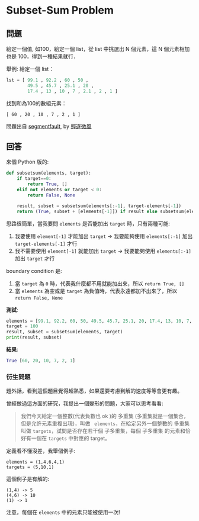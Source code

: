 # Subset-Sum Problem

## 問題

給定一個值, 如100，給定一個 list，從 list 中挑選出 N 個元素，這 N 個元素相加也是 100，得到一種結果就行．

舉例: 給定一個 list：

```python
lst = [ 99.1 , 92.2 , 60 , 50 ,
        49.5 , 45.7 , 25.1 , 20 , 
        17.4 , 13 , 10 , 7 , 2.1 , 2 , 1 ]
```

找到和為100的數組元素：

```
[ 60 , 20 , 10 , 7 , 2 , 1 ]
```

問題出自 [segmentfault](https://segmentfault.com/q/1010000005696393/a-1020000005702007), by [輕逐微風](https://segmentfault.com/u/hare)

## 回答

來個 Python 版的:

```python
def subsetsum(elements, target):
    if target==0:
        return True, []
    elif not elements or target < 0:
        return False, None

    result, subset = subsetsum(elements[:-1], target-elements[-1])
    return (True, subset + [elements[-1]]) if result else subsetsum(elements[:-1], target)
```

思路很簡單，當我要問 `elements` 是否能加出 `target` 時，只有兩種可能:

1. 我要使用 `element[-1]` 才能加出 `target` -> 我要能夠使用 `elements[:-1]` 加出 `target-elements[-1]` 才行
2. 我不需要使用 `element[-1]` 就能加出 `target` -> 我要能夠使用 `elements[:-1]` 加出 `target` 才行

boundary condition 是:

1. 當 `target` 為 `0` 時，代表我什麼都不用就能加出來，所以 `return True, []`
2. 當 `elements` 為空或是 `target` 為負值時，代表永遠都加不出來了，所以 `return False, None`

**測試**:

```python
elements = [99.1, 92.2, 60, 50, 49.5, 45.7, 25.1, 20, 17.4, 13, 10, 7, 2.1, 2, 1]
target = 100
result, subset = subsetsum(elements, target)
print(result, subset)
```

**結果**:

```python
True [60, 20, 10, 7, 2, 1]
```

### 衍生問題

題外話，看到這個題目覺得超熟悉，如果還要考慮到解的速度等等會更有趣。

曾經做過這方面的研究，我提出一個變形的問題，大家可以思考看看:


>我們今天給定一個整數(代表負數也 ok )的 多重集 (多重集就是一個集合，但是允許元素重複出現)，叫做 ` elements`，在給定另外一個整數的 多重集 叫做 `targets`，試問是否存在若干個 子多重集，每個 子多重集 的元素和恰好有一個在 `targets` 中對應的 target。


定義看不懂沒差，我舉個例子:

```
elements = (1,4,6,4,1)
targets = (5,10,1)
```

這個例子是有解的:

```
(1,4) -> 5
(4,6) -> 10
(1) -> 1
```

注意，每個在 `elements` 中的元素只能被使用一次!
